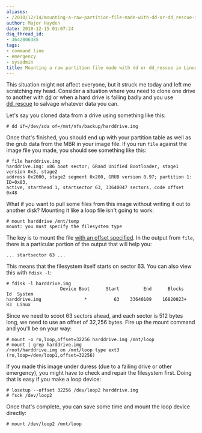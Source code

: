 ```yaml
---
aliases:
- /2010/12/14/mounting-a-raw-partition-file-made-with-dd-or-dd_rescue-in-linux/
author: Major Hayden
date: 2010-12-15 01:07:24
dsq_thread_id:
- 3642806385
tags:
- command line
- emergency
- sysadmin
title: Mounting a raw partition file made with dd or dd_rescue in Linux
---
```


This situation might not affect everyone, but it struck me today and left me scratching my head. Consider a situation where you need to clone one drive to another with [dd][1] or when a hard drive is failing badly and you use [dd_rescue][2] to salvage whatever data you can.

Let's say you cloned data from a drive using something like this:

```
# dd if=/dev/sda of=/mnt/nfs/backup/harddrive.img
```

Once that's finished, you should end up with your partition table as well as the grub data from the MBR in your image file. If you run `file` against the image file you made, you should see something like this:

```
# file harddrive.img
harddrive.img: x86 boot sector; GRand Unified Bootloader, stage1 version 0x3, stage2
address 0x2000, stage2 segment 0x200, GRUB version 0.97; partition 1: ID=0x83,
active, starthead 1, startsector 63, 33640047 sectors, code offset 0x48
```

What if you want to pull some files from this image without writing it out to another disk? Mounting it like a loop file isn't going to work:

```
# mount harddrive /mnt/temp
mount: you must specify the filesystem type
```

The key is to mount the file [with an offset specified][3]. In the output from `file`, there is a particular portion of the output that will help you:

```
... startsector 63 ...
```

This means that the filesystem itself starts on sector 63. You can also view this with `fdisk -l`:

```
# fdisk -l harddrive.img
                    Device Boot      Start         End      Blocks   Id  System
harddrive.img                *          63    33640109    16820023+  83  Linux
```

Since we need to scoot 63 sectors ahead, and each sector is 512 bytes long, we need to use an offset of 32,256 bytes. Fire up the mount command and you'll be on your way:

```
# mount -o ro,loop,offset=32256 harddrive.img /mnt/loop
# mount | grep harddrive.img
/root/harddrive.img on /mnt/loop type ext3 (ro,loop=/dev/loop1,offset=32256)
```

If you made this image under duress (due to a failing drive or other emergency), you might have to check and repair the filesystem first. Doing that is easy if you make a loop device:

```
# losetup --offset 32256 /dev/loop2 harddrive.img
# fsck /dev/loop2
```

Once that's complete, you can save some time and mount the loop device directly:

```
# mount /dev/loop2 /mnt/loop
```

 [1]: http://en.wikipedia.org/wiki/Dd_(Unix)
 [2]: http://www.garloff.de/kurt/linux/ddrescue/
 [3]: http://www.linuxquestions.org/questions/linux-general-1/trouble-mounting-dd-image-file-644362/#post3660310